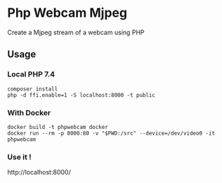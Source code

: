 # Php Webcam Mjpeg

Create a Mjpeg stream of a webcam using PHP

## Usage

### Local PHP 7.4

```
composer install
php -d ffi.enable=1 -S localhost:8000 -t public
```

### With Docker

```
docker build -t phpwebcam docker
docker run --rm -p 8000:80 -v "$PWD:/src" --device=/dev/video0 -it phpwebcam
```

### Use it !

http://localhost:8000/
